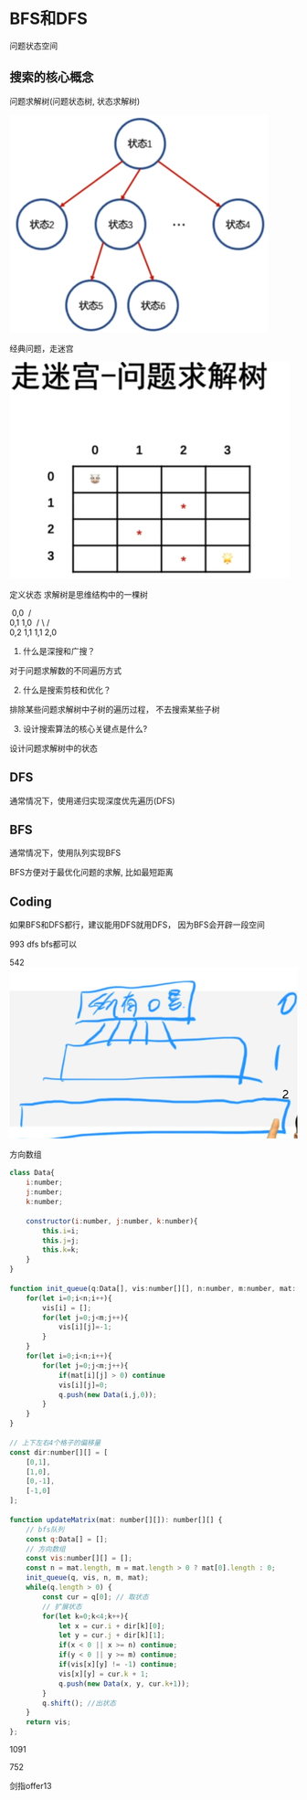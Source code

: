 # BFS和DFS
问题状态空间

## 搜索的核心概念

问题求解树(问题状态树, 状态求解树)

![问题求解数](./search_tree.png)

经典问题，走迷宫

![](./migong_classic.png)

定义状态
求解树是思维结构中的一棵树

​         0,0
​       /       \
​     0,1      1,0
​    /  \         /  \
0,2   1,1  1,1  2,0



1. 什么是深搜和广搜？

对于问题求解数的不同遍历方式

2. 什么是搜索剪枝和优化？

排除某些问题求解树中子树的遍历过程， 不去搜索某些子树

3. 设计搜索算法的核心关键点是什么?

设计问题求解树中的状态



## DFS

通常情况下，使用递归实现深度优先遍历(DFS)

## BFS

通常情况下，使用队列实现BFS

BFS方便对于最优化问题的求解, 比如最短距离

## Coding

如果BFS和DFS都行，建议能用DFS就用DFS， 因为BFS会开辟一段空间

993 dfs bfs都可以

542  ![](./542.png)

方向数组

```js
class Data{
    i:number;
    j:number;
    k:number;

    constructor(i:number, j:number, k:number){
        this.i=i;
        this.j=j;
        this.k=k;
    }
}

function init_queue(q:Data[], vis:number[][], n:number, m:number, mat: number[][]){
    for(let i=0;i<n;i++){
        vis[i] = [];
        for(let j=0;j<m;j++){
            vis[i][j]=-1;
        }
    }
    for(let i=0;i<n;i++){
        for(let j=0;j<m;j++){
            if(mat[i][j] > 0) continue
            vis[i][j]=0;
            q.push(new Data(i,j,0));
        }
    }
}

// 上下左右4个格子的偏移量
const dir:number[][] = [
    [0,1],
    [1,0],
    [0,-1],
    [-1,0]
];

function updateMatrix(mat: number[][]): number[][] {
    // bfs队列
    const q:Data[] = [];
    // 方向数组
    const vis:number[][] = [];
    const n = mat.length, m = mat.length > 0 ? mat[0].length : 0;
    init_queue(q, vis, n, m, mat);
    while(q.length > 0) {
        const cur = q[0]; // 取状态
        // 扩展状态
        for(let k=0;k<4;k++){
            let x = cur.i + dir[k][0];
            let y = cur.j + dir[k][1];
            if(x < 0 || x >= n) continue;
            if(y < 0 || y >= m) continue;
            if(vis[x][y] != -1) continue;
            vis[x][y] = cur.k + 1;
            q.push(new Data(x, y, cur.k+1));
        }
        q.shift(); //出状态
    }
    return vis;
};
```



1091

752

剑指offer13
